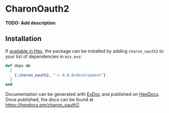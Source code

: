 # CharonOauth2

**TODO: Add description**

## Installation

If [available in Hex](https://hex.pm/docs/publish), the package can be installed
by adding `charon_oauth2` to your list of dependencies in `mix.exs`:

```elixir
def deps do
  [
    {:charon_oauth2, "~> 0.0.0+development"}
  ]
end
```

Documentation can be generated with [ExDoc](https://github.com/elixir-lang/ex_doc)
and published on [HexDocs](https://hexdocs.pm). Once published, the docs can
be found at <https://hexdocs.pm/charon_oauth2>.
